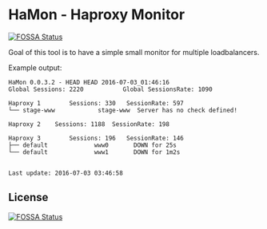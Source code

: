 # HaMon - Haproxy Monitor
[![FOSSA Status](https://app.fossa.io/api/projects/git%2Bgithub.com%2FMaxBosse%2Fhamon.svg?type=shield)](https://app.fossa.io/projects/git%2Bgithub.com%2FMaxBosse%2Fhamon?ref=badge_shield)


Goal of this tool is to have a simple small monitor for multiple loadbalancers.

Example output:
```
HaMon 0.0.3.2 - HEAD HEAD 2016-07-03_01:46:16
Global Sessions: 2220           Global SessionsRate: 1090

Haproxy 1        Sessions: 330   SessionRate: 597
└── stage-www            stage-www  Server has no check defined!

Haproxy 2    Sessions: 1188  SessionRate: 198

Haproxy 3        Sessions: 196   SessionRate: 146
├── default		        www0       DOWN for 25s
└── default		        www1       DOWN for 1m2s


Last update: 2016-07-03 03:46:58
```

## License
[![FOSSA Status](https://app.fossa.io/api/projects/git%2Bgithub.com%2FMaxBosse%2Fhamon.svg?type=large)](https://app.fossa.io/projects/git%2Bgithub.com%2FMaxBosse%2Fhamon?ref=badge_large)